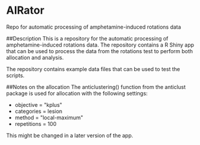 # AIRator
Repo for automatic processing of amphetamine-induced rotations data

##Description
This is a repository for the automatic processing of amphetamine-induced rotations data. The repository contains a R Shiny app that can be used to process the data from the rotations test to perform both allocation and analysis. 

The repository contains example data files that can be used to test the scripts.

##Notes on the allocation
The anticlustering() function from the anticlust package is used for allocation with the following settings: 
- objective = "kplus"
- categories = lesion
- method = "local-maximum"
- repetitions = 100

This might be changed in a later version of the app.